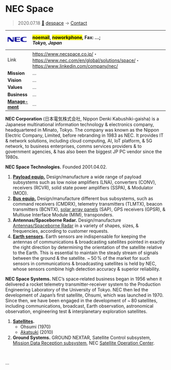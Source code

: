 # NEC Space
> 2020.07.18 [🚀](../index/index.md) [despace](index.md) → [Contact](contact.md)

|[![](f/con/n/nec_logo1_thumb.png)](f/con/n/nec_logo1.png)|<mark>noemail</mark>, <mark>noworkphone</mark>, Fax: …;<br> *Tokyo, Japan*|
|:--|:--|
|Link|<https://www.necspace.co.jp/>・ <https://www.nec.com/en/global/solutions/space/>・ <https://www.linkedin.com/company/nec/>|
|**Mission**|…|
|**Vision**|…|
|**Values**|…|
|**Business**|…|
|**[Manage-<br>ment](mgmt.md)**|…|

**NEC Corporation** (日本電気株式会社, Nippon Denki Kabushiki-gaisha) is a Japanese multinational information technology & electronics company, headquartered in Minato, Tokyo. The company was known as the Nippon Electric Company, Limited, before rebranding in 1983 as NEC. It provides IT & network solutions, including cloud computing, AI, IoT platform, & 5G network, to business enterprises, comms services providers & to government agencies, & has also been the biggest JP PC vendor since the 1980s.

**NEC Space Technologies.** Founded 2001.04.02.

   1. **[Payload equip.](comms.md)** Design/manufacture a wide range of payload subsystems such as low noise amplifiers (LNA), converters (CONV), receivers (RCVR), solid state power amplifiers (SSPA), & Modulator (MOD).
   1. **[Bus equip.](comms.md)** Design/manufacture different bus subsystems, such as command receivers (CMDRX), telemetry transmitters (TLMTX), beacon transmitters (BCNTX), [solar array panels](sp.md) (SAP), GPS receivers (GPSR), & Multiuse Interface Module (MIM), transponders.
   1. **Antennas/Spaceborne Radar.** Design/manufacture [Antennas/Spaceborne Radar](comms.md) in a variety of shapes, sizes, & frequencies, according to customer requests.
   1. **[Earth sensors](sensor.md).** Earth sensors are indispensable for keeping the antennas of communications & broadcasting satellites pointed in exactly the right direction by determining the orientation of the satellite relative to the Earth. This is essential to maintain the steady stream of signals between the ground & the satellite. ~ 50 % of the market for such sensors in communications & broadcasting satellites is held by NEC, whose sensors combine high detection accuracy & superior reliability.

**NEC Space Systems.** NEC’s space‑related business began in 1956 when it delivered a rocket telemetry transmitter‑receiver system to the Production Engineering Laboratory of the University of Tokyo. NEC then led the development of Japan’s first satellite, Ohsumi, which was launched in 1970. Since then, we have been engaged in the development of ~ 80 satellites, including communications, broadcast, Earth observation, astronomical observation, engineering test & interplanetary exploration satellites.

   1. **[Satellites](sc.md).**
      - Ohsumi (1970)
      - [Akatsuki](akatsuki.md) (2010)
   1. **Ground Systems.** GROUND NEXTAR, Satellite Control subsystem, [Mission Data Reception subsystem](scs), NEC [Satellite Operation Center](mcc.md).

<p style="page-break-after:always"> </p>

…
